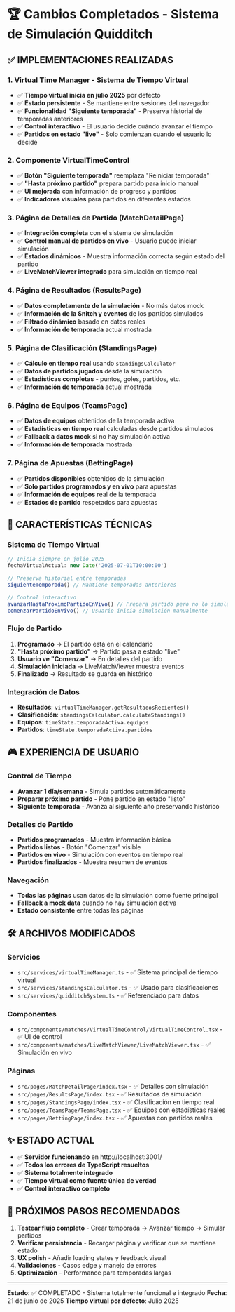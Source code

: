 # 🏆 Cambios Completados - Sistema de Simulación Quidditch

## ✅ IMPLEMENTACIONES REALIZADAS

### 1. **Virtual Time Manager - Sistema de Tiempo Virtual**
- ✅ **Tiempo virtual inicia en julio 2025** por defecto
- ✅ **Estado persistente** - Se mantiene entre sesiones del navegador
- ✅ **Funcionalidad "Siguiente temporada"** - Preserva historial de temporadas anteriores
- ✅ **Control interactivo** - El usuario decide cuándo avanzar el tiempo
- ✅ **Partidos en estado "live"** - Solo comienzan cuando el usuario lo decide

### 2. **Componente VirtualTimeControl**
- ✅ **Botón "Siguiente temporada"** reemplaza "Reiniciar temporada"
- ✅ **"Hasta próximo partido"** prepara partido para inicio manual
- ✅ **UI mejorada** con información de progreso y partidos
- ✅ **Indicadores visuales** para partidos en diferentes estados

### 3. **Página de Detalles de Partido (MatchDetailPage)**
- ✅ **Integración completa** con el sistema de simulación
- ✅ **Control manual de partidos en vivo** - Usuario puede iniciar simulación
- ✅ **Estados dinámicos** - Muestra información correcta según estado del partido
- ✅ **LiveMatchViewer integrado** para simulación en tiempo real

### 4. **Página de Resultados (ResultsPage)**
- ✅ **Datos completamente de la simulación** - No más datos mock
- ✅ **Información de la Snitch y eventos** de los partidos simulados
- ✅ **Filtrado dinámico** basado en datos reales
- ✅ **Información de temporada** actual mostrada

### 5. **Página de Clasificación (StandingsPage)**
- ✅ **Cálculo en tiempo real** usando `standingsCalculator`
- ✅ **Datos de partidos jugados** desde la simulación
- ✅ **Estadísticas completas** - puntos, goles, partidos, etc.
- ✅ **Información de temporada** actual mostrada

### 6. **Página de Equipos (TeamsPage)**
- ✅ **Datos de equipos** obtenidos de la temporada activa
- ✅ **Estadísticas en tiempo real** calculadas desde partidos simulados
- ✅ **Fallback a datos mock** si no hay simulación activa
- ✅ **Información de temporada** mostrada

### 7. **Página de Apuestas (BettingPage)**
- ✅ **Partidos disponibles** obtenidos de la simulación
- ✅ **Solo partidos programados y en vivo** para apuestas
- ✅ **Información de equipos** real de la temporada
- ✅ **Estados de partido** respetados para apuestas

## 🔧 CARACTERÍSTICAS TÉCNICAS

### Sistema de Tiempo Virtual
```typescript
// Inicia siempre en julio 2025
fechaVirtualActual: new Date('2025-07-01T10:00:00')

// Preserva historial entre temporadas
siguienteTemporada() // Mantiene temporadas anteriores

// Control interactivo
avanzarHastaProximoPartidoEnVivo() // Prepara partido pero no lo simula
comenzarPartidoEnVivo() // Usuario inicia simulación manualmente
```

### Flujo de Partido
1. **Programado** → El partido está en el calendario
2. **"Hasta próximo partido"** → Partido pasa a estado "live" 
3. **Usuario ve "Comenzar"** → En detalles del partido
4. **Simulación iniciada** → LiveMatchViewer muestra eventos
5. **Finalizado** → Resultado se guarda en histórico

### Integración de Datos
- **Resultados**: `virtualTimeManager.getResultadosRecientes()`
- **Clasificación**: `standingsCalculator.calculateStandings()`
- **Equipos**: `timeState.temporadaActiva.equipos`
- **Partidos**: `timeState.temporadaActiva.partidos`

## 🎮 EXPERIENCIA DE USUARIO

### Control de Tiempo
- **Avanzar 1 día/semana** - Simula partidos automáticamente
- **Preparar próximo partido** - Pone partido en estado "listo"
- **Siguiente temporada** - Avanza al siguiente año preservando histórico

### Detalles de Partido
- **Partidos programados** - Muestra información básica
- **Partidos listos** - Botón "Comenzar" visible
- **Partidos en vivo** - Simulación con eventos en tiempo real
- **Partidos finalizados** - Muestra resumen de eventos

### Navegación
- **Todas las páginas** usan datos de la simulación como fuente principal
- **Fallback a mock data** cuando no hay simulación activa
- **Estado consistente** entre todas las páginas

## 🛠️ ARCHIVOS MODIFICADOS

### Servicios
- `src/services/virtualTimeManager.ts` - ✅ Sistema principal de tiempo virtual
- `src/services/standingsCalculator.ts` - ✅ Usado para clasificaciones
- `src/services/quidditchSystem.ts` - ✅ Referenciado para datos

### Componentes
- `src/components/matches/VirtualTimeControl/VirtualTimeControl.tsx` - ✅ UI de control
- `src/components/matches/LiveMatchViewer/LiveMatchViewer.tsx` - ✅ Simulación en vivo

### Páginas
- `src/pages/MatchDetailPage/index.tsx` - ✅ Detalles con simulación
- `src/pages/ResultsPage/index.tsx` - ✅ Resultados de simulación
- `src/pages/StandingsPage/index.tsx` - ✅ Clasificación en tiempo real
- `src/pages/TeamsPage/TeamsPage.tsx` - ✅ Equipos con estadísticas reales
- `src/pages/BettingPage/index.tsx` - ✅ Apuestas con partidos reales

## ✨ ESTADO ACTUAL
- ✅ **Servidor funcionando** en http://localhost:3001/
- ✅ **Todos los errores de TypeScript resueltos**
- ✅ **Sistema totalmente integrado** 
- ✅ **Tiempo virtual como fuente única de verdad**
- ✅ **Control interactivo completo**

## 🎯 PRÓXIMOS PASOS RECOMENDADOS
1. **Testear flujo completo** - Crear temporada → Avanzar tiempo → Simular partidos
2. **Verificar persistencia** - Recargar página y verificar que se mantiene estado
3. **UX polish** - Añadir loading states y feedback visual
4. **Validaciones** - Casos edge y manejo de errores
5. **Optimización** - Performance para temporadas largas

---
**Estado**: ✅ COMPLETADO - Sistema totalmente funcional e integrado
**Fecha**: 21 de junio de 2025
**Tiempo virtual por defecto**: Julio 2025
